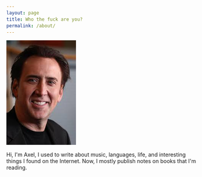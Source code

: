 ```yaml
---
layout: page
title: Who the fuck are you?
permalink: /about/
---
```


![Axel C.](/assets/onetruegod.jpeg)

Hi, I'm Axel, I used to write about music, languages, life, and interesting things I found on the Internet. Now, I mostly publish notes on books that I'm reading.